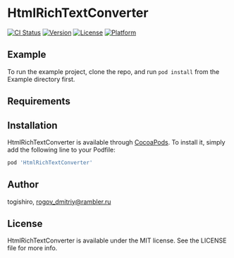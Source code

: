 # HtmlRichTextConverter

[![CI Status](https://img.shields.io/travis/togishiro/HtmlRichTextConverter.svg?style=flat)](https://travis-ci.org/togishiro/HtmlRichTextConverter)
[![Version](https://img.shields.io/cocoapods/v/HtmlRichTextConverter.svg?style=flat)](https://cocoapods.org/pods/HtmlRichTextConverter)
[![License](https://img.shields.io/cocoapods/l/HtmlRichTextConverter.svg?style=flat)](https://cocoapods.org/pods/HtmlRichTextConverter)
[![Platform](https://img.shields.io/cocoapods/p/HtmlRichTextConverter.svg?style=flat)](https://cocoapods.org/pods/HtmlRichTextConverter)

## Example

To run the example project, clone the repo, and run `pod install` from the Example directory first.

## Requirements

## Installation

HtmlRichTextConverter is available through [CocoaPods](https://cocoapods.org). To install
it, simply add the following line to your Podfile:

```ruby
pod 'HtmlRichTextConverter'
```

## Author

togishiro, rogov_dmitriy@rambler.ru

## License

HtmlRichTextConverter is available under the MIT license. See the LICENSE file for more info.
